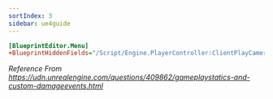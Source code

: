 ```yaml
---
sortIndex: 3
sidebar: ue4guide
---
```


```ini
[BlueprintEditor.Menu]
+BlueprintHiddenFields="/Script/Engine.PlayerController:ClientPlayCameraShake"
```

*Reference From <https://udn.unrealengine.com/questions/409862/gameplaystatics-and-custom-damageevents.html>*

